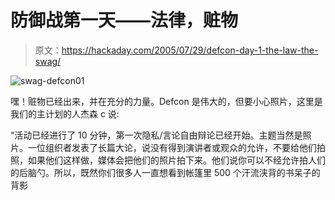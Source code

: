 # 防御战第一天——法律，赃物

> 原文：<https://hackaday.com/2005/07/29/defcon-day-1-the-law-the-swag/>

![swag-defcon01](img/7e6ceed8679c154d81ac0604a77f2393.png)

嘿！赃物已经出来，并在充分的力量。Defcon 是伟大的，但要小心照片，这里是我们的主计划的人杰森 c 说:

“活动已经进行了 10 分钟，第一次隐私/言论自由辩论已经开始。主题当然是照片。一位组织者发表了长篇大论，说没有得到演讲者或观众的允许，不要给他们拍照，如果他们这样做，媒体会把他们的照片拍下来。他们说你可以不经允许拍人们的后脑勺。所以，既然你们很多人一直想看到帐篷里 500 个汗流浃背的书呆子的背影